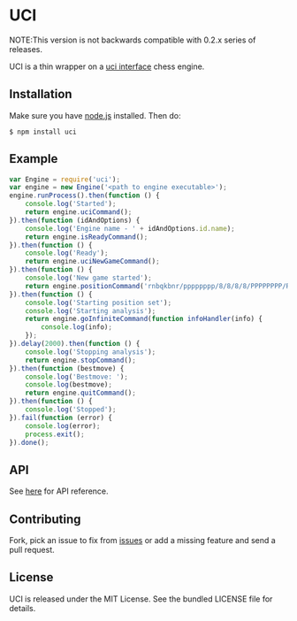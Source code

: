UCI
===

NOTE:This version is not backwards compatible with 0.2.x series of releases.

UCI is a thin wrapper on a [uci
interface](http://en.wikipedia.org/wiki/Universal_Chess_Interface) chess engine.


## Installation
Make sure you have [node.js](http://nodejs.org/) installed. Then do:

    $ npm install uci

## Example
```js
var Engine = require('uci');
var engine = new Engine('<path to engine executable>');
engine.runProcess().then(function () {
    console.log('Started');
    return engine.uciCommand();
}).then(function (idAndOptions) {
    console.log('Engine name - ' + idAndOptions.id.name);
    return engine.isReadyCommand();
}).then(function () {
    console.log('Ready');
    return engine.uciNewGameCommand();
}).then(function () {
    console.log('New game started');
    return engine.positionCommand('rnbqkbnr/pppppppp/8/8/8/8/PPPPPPPP/RNBQKBNR w KQkq - 0 1');
}).then(function () {
    console.log('Starting position set');
	console.log('Starting analysis');
    return engine.goInfiniteCommand(function infoHandler(info) {
        console.log(info);
    });
}).delay(2000).then(function () {
    console.log('Stopping analysis');
    return engine.stopCommand();
}).then(function (bestmove) {
    console.log('Bestmove: ');
    console.log(bestmove);
    return engine.quitCommand();
}).then(function () {
    console.log('Stopped');
}).fail(function (error) {
    console.log(error);
    process.exit();
}).done();
```
## API

See [here](http://imor.github.io/uci/docs/src/main.html) for API reference.

## Contributing
Fork, pick an issue to fix from [issues](https://github.com/imor/uci/issues) or
add a missing feature and send a pull request.

## License
UCI is released under the MIT License. See the bundled LICENSE file for details.
